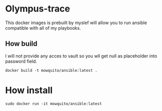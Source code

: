 # Olympus-trace

This docker images is prebuilt by myslef will allow you to run ansible compatible with all of my playbooks.

## How build

I will not provide any acces to vault so you wll get null as placeholder into password field.

````shell
docker build -t mowquito/ansible:latest .

````

# How install

````shell
sudo docker run -it mowquito/ansible:latest

````
